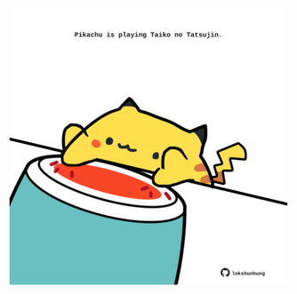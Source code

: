 <!-- built at 14/05/2024, 10:00:44 UTC -->
<p align="center">
  <img width="500" height="500" src="./ReadmeImage.svg">
</p>
